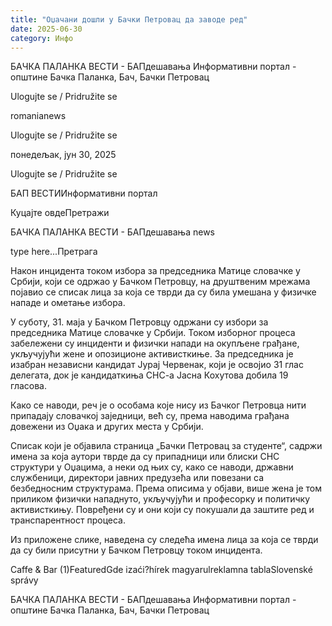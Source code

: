 ```yaml
---
title: "Оџачани дошли у Бачки Петровац да заводе ред"
date: 2025-06-30
category: Инфо
---
```


БАЧКА ПАЛАНКА ВЕСТИ - БАПдешавања Информативни портал - општине Бачка Паланка, Бач, Бачки Петровац

Ulogujte se / Pridružite se

romanianews

Ulogujte se / Pridružite se

понедељак, јун 30, 2025

Ulogujte se / Pridružite se

БАП ВЕСТИИнформативни портал

Куцајте овдеПретражи

БАЧКА ПАЛАНКА ВЕСТИ - БАПдешавања news

type here...Претрага

Након инцидента током избора за председника Матице словачке у Србији, који се одржао у Бачком Петровцу, на друштвеним мрежама појавио се списак лица за која се тврди да су била умешана у физичке нападе и ометање избора.

У суботу, 31. маја у Бачком Петровцу одржани су избори за председника Матице словачке у Србији. Током изборног процеса забележени су инциденти и физички напади на окупљене грађане, укључујући жене и опозиционе активисткиње. За председника је изабран независни кандидат Јурај Червенак, који је освојио 31 глас делегата, док је кандидаткиња СНС-а Јасна Кохутова добила 19 гласова.


Како се наводи, реч је о особама које нису из Бачког Петровца нити припадају словачкој заједници, већ су, према наводима грађана довежени из Оџака и других места у Србији.


Списак који је објавила страница „Бачки Петровац за студенте“, садржи имена за која аутори тврде да су припадници или блиски СНС структури у Оџацима, а неки од њих су, како се наводи, државни службеници, директори јавних предузећа или повезани са безбедносним структурама.
Према описима у објави, више жена је том приликом физички нападнуто, укључујући и професорку и политичку активисткињу. Повређени су и они који су покушали да заштите ред и транспарентност процеса.



Из приложене слике, наведена су следећа имена лица за која се тврди да су били присутни у Бачком Петровцу током инцидента.

Caffe & Bar (1)FeaturedGde izaći?hírek magyarulreklamna tablaSlovenské správy

БАЧКА ПАЛАНКА ВЕСТИ - БАПдешавања Информативни портал - општине Бачка Паланка, Бач, Бачки Петровац
